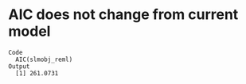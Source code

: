 # AIC does not change from current model

    Code
      AIC(slmobj_reml)
    Output
      [1] 261.0731

